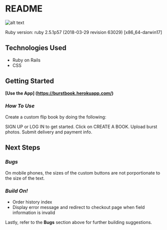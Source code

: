 # README


![alt text](https://i.imgur.com/Kv50B2s.png "Burst Book Screenshot")

Ruby version:
ruby 2.5.1p57 (2018-03-29 revision 63029) [x86_64-darwin17]

## Technologies Used

- Ruby on Rails
- CSS

## Getting Started

**[Use the App] (https://burstbook.herokuapp.com/)**

### *How To Use*

Create a custom flip book by doing the following:

SIGN UP or LOG IN to get started.
Click on CREATE A BOOK.
Upload burst photos.
Submit delivery and payment info.

## Next Steps

### *Bugs*

On mobile phones, the sizes of the custom buttons are not porportionate to the size of the text.

### *Build On!*

- Order history index
- Display error message and redirect to checkout page when field information is invalid

Lastly, refer to the **Bugs** section above for further building suggestions.